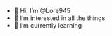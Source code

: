 - 👋 Hi, I’m @Lore945
- 👀 I’m interested in all the things
- 🌱 I’m currently learning 



<!---
Lore945/Lore945 is a ✨ special ✨ repository because its `README.md` (this file) appears on your GitHub profile.
You can click the Preview link to take a look at your changes.
--->
